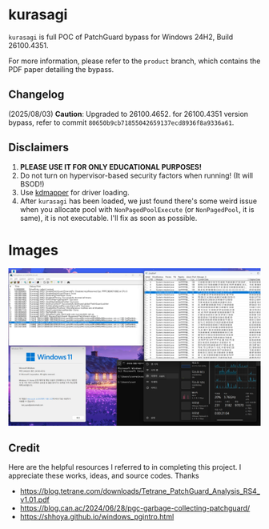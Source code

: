 # kurasagi

`kurasagi` is full POC of PatchGuard bypass for Windows 24H2, Build 26100.4351.

For more information, please refer to the `product` branch, which contains the PDF paper detailing the bypass.

## Changelog

(2025/08/03) **Caution**: Upgraded to 26100.4652. for 26100.4351 version bypass, refer to commit `80650b9cb71855042659137ecd8936f8a9336a61`.

## Disclaimers

1. **PLEASE USE IT FOR ONLY EDUCATIONAL PURPOSES!**
2. Do not turn on hypervisor-based security factors when running! (It will BSOD!)
3. Use [kdmapper](https://github.com/TheCruZ/kdmapper) for driver loading.
4. After `kurasagi` has been loaded, we just found there's some weird issue when you allocate pool with `NonPagedPoolExecute` (or `NonPagedPool`, it is same), it is not executable. I'll fix as soon as possible.

# Images

![proof](assets/proof.png)

## Credit
Here are the helpful resources I referred to in completing this project. I appreciate these works, ideas, and source codes. Thanks
+ https://blog.tetrane.com/downloads/Tetrane_PatchGuard_Analysis_RS4_v1.01.pdf
+ https://blog.can.ac/2024/06/28/pgc-garbage-collecting-patchguard/
+ https://shhoya.github.io/windows_pgintro.html
